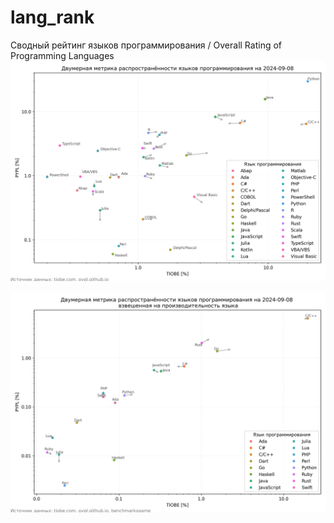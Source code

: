 # lang_rank

Сводный рейтинг языков программирования / Overall Rating of Programming Languages
![image](output.png)

![image](perf_rank.png)
